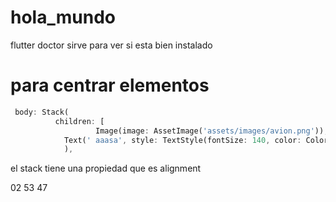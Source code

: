 # hola_mundo

flutter doctor sirve para ver si esta bien instalado


# para centrar elementos

```dart
 body: Stack(
          children: [
                   Image(image: AssetImage('assets/images/avion.png')),
            Text(' aaasa', style: TextStyle(fontSize: 140, color: Colors.red),
            ),

```

el stack tiene una propiedad que es alignment


02 53 47